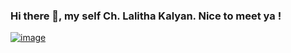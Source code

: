 ### Hi there 👋, my self Ch. Lalitha Kalyan. Nice to meet ya !

[![image](https://user-images.githubusercontent.com/77020331/198343490-12c921cc-0363-4cc4-9963-14422527fb8e.png)](https://miro.medium.com/max/720/0*H4cHks1eEdrW7Zlz.gif)

<!--
**kalyan0309/kalyan0309** is a ✨ _special_ ✨ repository because its `README.md` (this file) appears on your GitHub profile.

Here are some ideas to get you started:

- 🔭 I’m currently working on ...
- 🌱 I’m currently learning ...
- 👯 I’m looking to collaborate on ...
- 🤔 I’m looking for help with ...
- 💬 Ask me about ...
- 📫 How to reach me: ...
- 😄 Pronouns: ...
- ⚡ Fun fact: ...
-->
